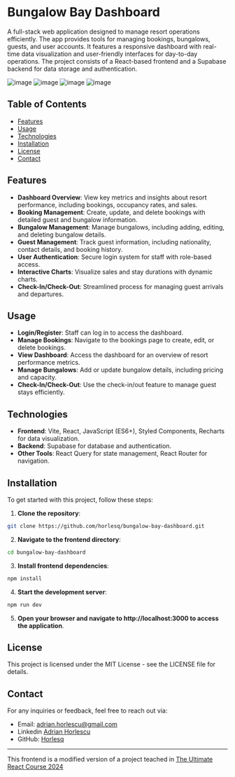 # Bungalow Bay Dashboard

A full-stack web application designed to manage resort operations efficiently. The app provides tools for managing bookings, bungalows, guests, and user accounts. It features a responsive dashboard with real-time data visualization and user-friendly interfaces for day-to-day operations. The project consists of a React-based frontend and a Supabase backend for data storage and authentication.

![image](https://github.com/user-attachments/assets/43dd0983-6155-496d-8406-84e3817c62f7)
![image](https://github.com/user-attachments/assets/010a148b-2a4d-4f62-84ab-519289c13132)
![image](https://github.com/user-attachments/assets/2868513f-106c-4a15-adeb-67625eaf0450)
![image](https://github.com/user-attachments/assets/39580b45-69fa-41a0-b309-682de3591df9)




## Table of Contents

- [Features](#features)
- [Usage](#usage)
- [Technologies](#technologies)
- [Installation](#installation)
- [License](#license)
- [Contact](#contact)

## Features

- **Dashboard Overview**: View key metrics and insights about resort performance, including bookings, occupancy rates, and sales.
- **Booking Management**: Create, update, and delete bookings with detailed guest and bungalow information.
- **Bungalow Management**: Manage bungalows, including adding, editing, and deleting bungalow details.
- **Guest Management**: Track guest information, including nationality, contact details, and booking history.
- **User Authentication**: Secure login system for staff with role-based access.
- **Interactive Charts**: Visualize sales and stay durations with dynamic charts.
- **Check-In/Check-Out**: Streamlined process for managing guest arrivals and departures.

## Usage

- **Login/Register**: Staff can log in to access the dashboard.
- **Manage Bookings**: Navigate to the bookings page to create, edit, or delete bookings.
- **View Dashboard**: Access the dashboard for an overview of resort performance metrics.
- **Manage Bungalows**: Add or update bungalow details, including pricing and capacity.
- **Check-In/Check-Out**: Use the check-in/out feature to manage guest stays efficiently.

## Technologies

- **Frontend**: Vite, React, JavaScript (ES6+), Styled Components, Recharts for data visualization.
- **Backend**: Supabase for database and authentication.
- **Other Tools**: React Query for state management, React Router for navigation.

## Installation

To get started with this project, follow these steps:
1. **Clone the repository**:
```bash
git clone https://github.com/horlesq/bungalow-bay-dashboard.git
```
2. **Navigate to the frontend directory**:
```bash
cd bungalow-bay-dashboard
```
3. **Install frontend dependencies**:
```bash
npm install
```
4. **Start the development server**: 
```bash
npm run dev
```
5. **Open your browser and navigate to http://localhost:3000 to access the application**.

## License
This project is licensed under the MIT License - see the LICENSE file for details.

## Contact

For any inquiries or feedback, feel free to reach out via:

- Email: adrian.horlescu@gmail.com
- Linkedin [Adrian Horlescu](https://www.linkedin.com/in/adrian-horlescu/)
- GitHub: [Horlesq](https://github.com/horlesq)

---

This frontend is a modified version of a project teached in [The Ultimate React Course 2024](https://www.udemy.com/course/the-ultimate-react-course/)

